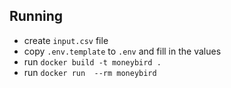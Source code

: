 ## Running

* create `input.csv` file
* copy `.env.template` to `.env` and fill in the values
* run `docker build -t moneybird .`
* run `docker run  --rm moneybird`
